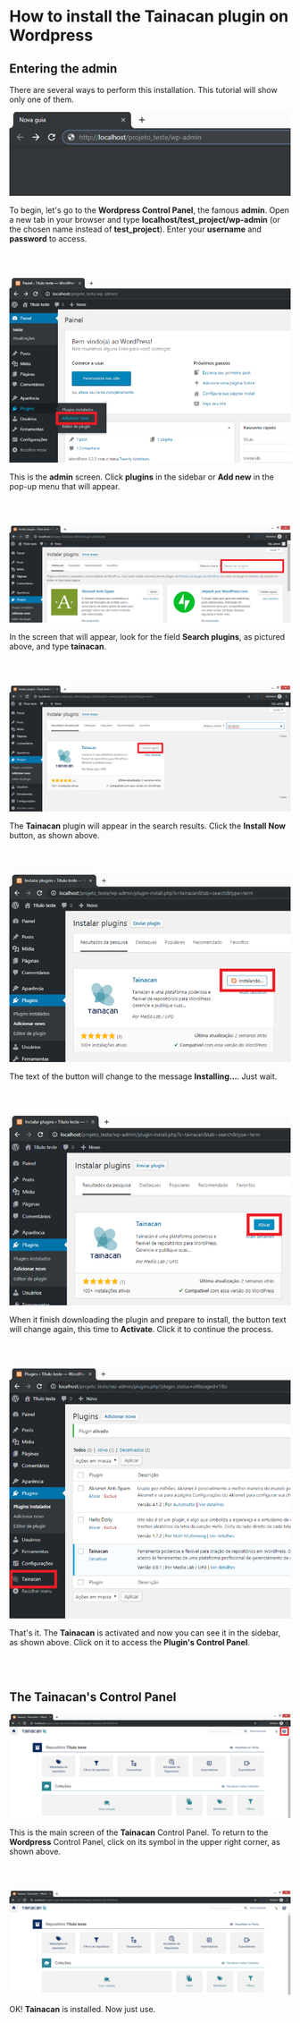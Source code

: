 # How to install the Tainacan plugin on Wordpress #

## Entering the admin ##

There are several ways to perform this installation. This tutorial will show only one of them.

![](/pt-br/assets/images/tainacan_01.png)

To begin, let's go to the **Wordpress Control Panel**, the famous **admin**. Open a new tab in your browser and type **localhost/test_project/wp-admin** (or the chosen name instead of **test_project**). Enter your **username** and **password** to access.

<br><br>

![](/pt-br/assets/images/tainacan_02.png)

This is the **admin** screen. Click **plugins** in the sidebar or **Add new** in the pop-up menu that will appear.

<br><br>

![](/pt-br/assets/images/tainacan_03.png)

In the screen that will appear, look for the field **Search plugins**, as pictured above, and type **tainacan**.

<br><br>

![](/pt-br/assets/images/tainacan_04.png)

The **Tainacan** plugin will appear in the search results. Click the **Install Now** button, as shown above.

<br><br>

![](/pt-br/assets/images/tainacan_05.png)

The text of the button will change to the message **Installing...**. Just wait.

<br><br>

![](/pt-br/assets/images/tainacan_06.png)

When it finish downloading the plugin and prepare to install, the button text will change again, this time to **Activate**. Click it to continue the process.

<br><br>

![](/pt-br/assets/images/tainacan_07.png)

That's it. The **Tainacan** is activated and now you can see it in the sidebar, as shown above. Click on it to access the **Plugin's Control Panel**.

<br><br>

## The Tainacan's Control Panel ##

![](/pt-br/assets/images/tainacan_08.png)

This is the main screen of the **Tainacan** Control Panel. To return to the **Wordpress** Control Panel, click on its symbol in the upper right corner, as shown above.

<br><br>

![](/pt-br/assets/images/tainacan_09.png)

OK! **Tainacan** is installed. Now just use.

<br><br>